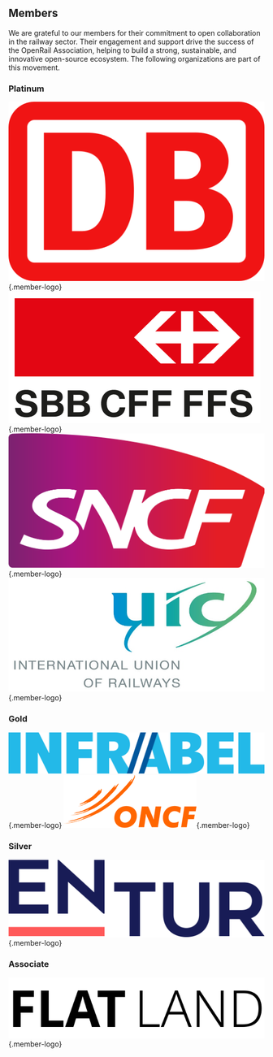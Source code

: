 ## Members

We are grateful to our members for their commitment to open collaboration in the railway sector. Their engagement and support drive the success of the OpenRail Association, helping to build a strong, sustainable, and innovative open-source ecosystem. The following organizations are part of this movement.

### Platinum

![DB](images/members/db.png){.member-logo}
![SBB](images/members/sbb.png){.member-logo}
![SNCF](images/members/sncf.png){.member-logo}
![UIC](images/members/uic.jpg){.member-logo}

### Gold

![Infrabel](images/members/infrabel.png){.member-logo}
![ONCF](images/members/oncf.png){.member-logo}

### Silver

![Entur](images/members/entur.png){.member-logo}

### Associate

![Flatland](images/members/flatland.png){.member-logo}
